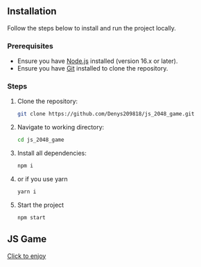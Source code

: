 ## Installation

Follow the steps below to install and run the project locally.

### Prerequisites

- Ensure you have [Node.js](https://nodejs.org/) installed (version 16.x or later).
- Ensure you have [Git](https://git-scm.com/) installed to clone the repository.

### Steps

1. Clone the repository:

   ```bash
   git clone https://github.com/Denys209818/js_2048_game.git

2. Navigate to working directory:

   ```bash
   cd js_2048_game

3. Install all dependencies:
   ```bash
   npm i

4. or if you use yarn

   ```bash
   yarn i

5. Start the project
   ```bash
   npm start


## JS Game
[Click to enjoy](https://denys209818.github.io/js_2048_game/)
